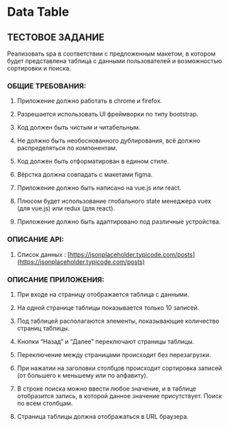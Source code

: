 # Data Table

## ТЕСТОВОЕ ЗАДАНИЕ
Реализовать spa в соответствии с предложенным макетом, в котором будет представлена таблица с данными пользователей и возможностью сортировки и поиска.


### ОБЩИЕ ТРЕБОВАНИЯ:  

 1. Приложение должно работать в chrome и firefox.

 2.  Разрешается использовать UI фреймворки по типу bootstrap.

 3.   Код должен быть чистым и читабельным.

 4.  Не должно быть необоснованного дублирования, всё должно распределяться по компонентам.

 5.  Код должен быть отформатирован в едином стиле.

 6.  Вёрстка должна совпадать с макетами figma.

 7.  Приложение должно быть написано на vue.js или react.

 8.  Плюсом будет использование глобального state менеджера   vuex (для vue.js) или redux (для react).

 9.  Приложение должно быть адаптировано под различные устройства.

### ОПИСАНИЕ API:
1.  Список данных : [https://jsonplaceholder.typicode.com/posts](https://jsonplaceholder.typicode.com/posts)
### ОПИСАНИЕ ПРИЛОЖЕНИЯ:
1.  При входе на страницу отображается таблица с данными.
    
2.  На одной странице таблицы показывается только 10 записей.
    
3.  Под таблицей располагаются элементы, показывающие количество страниц таблицы.
    
4.  Кнопки “Назад” и “Далее” переключают страницы таблицы.
    
5.  Переключение между страницами происходит без перезагрузки.
    
6.  При нажатии на заголовки столбцов происходит сортировка записей (от большего к меньшему или по алфавиту).
    
7.  В строке поиска можно ввести любое значение, и в таблице отобразится запись, в которой данное значение присутствует. Поиск по всем столбцам.
    
8.  Страница таблицы должна отображаться в URL браузера.
